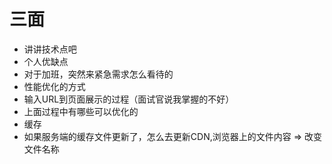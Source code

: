 # 三面

- 讲讲技术点吧
- 个人优缺点
- 对于加班，突然来紧急需求怎么看待的
- 性能优化的方式
- 输入URL到页面展示的过程（面试官说我掌握的不好）
- 上面过程中有哪些可以优化的
- 缓存
- 如果服务端的缓存文件更新了，怎么去更新CDN,浏览器上的文件内容 => 改变文件名称